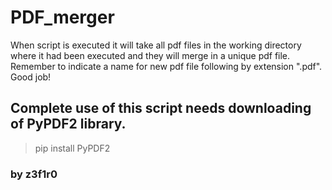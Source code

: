 # PDF_merger
When script is executed it will take all pdf files in the working directory where it had been executed and they will merge in a unique pdf file.
Remember to indicate a name for new pdf file following by extension ".pdf".
Good job!

## Complete use of this script needs downloading of PyPDF2 library.
> pip install PyPDF2

### by z3f1r0
